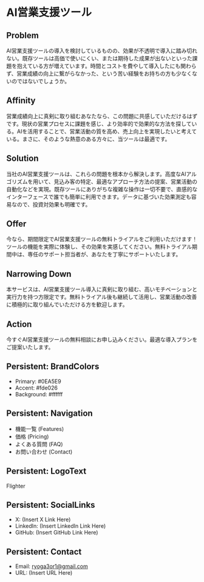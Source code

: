 # AI営業支援ツール

## Problem
AI営業支援ツールの導入を検討しているものの、効果が不透明で導入に踏み切れない。既存ツールは高価で使いにくい、または期待した成果が出ないといった課題を抱えている方が増えています。時間とコストを費やして導入したにも関わらず、営業成績の向上に繋がらなかった、という苦い経験をお持ちの方も少なくないのではないでしょうか。

## Affinity
営業成績向上に真剣に取り組むあなたなら、この問題に共感していただけるはずです。現状の営業プロセスに課題を感じ、より効率的で効果的な方法を探している。AIを活用することで、営業活動の質を高め、売上向上を実現したいと考えている。まさに、そのような熱意のある方々に、当ツールは最適です。

## Solution
当社のAI営業支援ツールは、これらの問題を根本から解決します。高度なAIアルゴリズムを用いて、見込み客の特定、最適なアプローチ方法の提案、営業活動の自動化などを実現。既存ツールにありがちな複雑な操作は一切不要で、直感的なインターフェースで誰でも簡単に利用できます。データに基づいた効果測定も容易なので、投資対効果も明確です。

## Offer
今なら、期間限定でAI営業支援ツールの無料トライアルをご利用いただけます！ツールの機能を実際に体験し、その効果を実感してください。無料トライアル期間中は、専任のサポート担当者が、あなたを丁寧にサポートいたします。

## Narrowing Down
本サービスは、AI営業支援ツール導入に真剣に取り組む、高いモチベーションと実行力を持つ方限定です。無料トライアル後も継続して活用し、営業活動の改善に積極的に取り組んでいただける方を歓迎します。

## Action
今すぐAI営業支援ツールの無料相談にお申し込みください。最適な導入プランをご提案いたします。

## Persistent: BrandColors
- Primary: #0EA5E9
- Accent: #fde026
- Background: #ffffff

## Persistent: Navigation
- 機能一覧 (Features)
- 価格 (Pricing)
- よくある質問 (FAQ)
- お問い合わせ (Contact)

## Persistent: LogoText
Flighter

## Persistent: SocialLinks
- X:  (Insert X Link Here)
- LinkedIn: (Insert LinkedIn Link Here)
- GitHub: (Insert GitHub Link Here)

## Persistent: Contact
- Email: ryoga3or1@gmail.com
- URL: (Insert URL Here)
